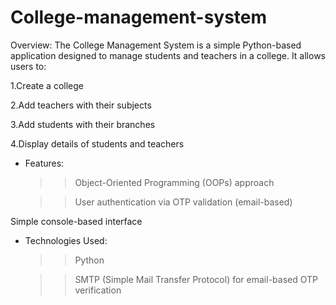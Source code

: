 # College-management-system
Overview:
The College Management System is a simple Python-based application designed to manage students and teachers in a college. It allows users to:

   1.Create a college

   2.Add teachers with their subjects

   3.Add students with their branches

   4.Display details of students and teachers

* Features:

   >>Object-Oriented Programming (OOPs) approach

   >>User authentication via OTP validation (email-based)

Simple console-based interface

* Technologies Used:
   >>Python

   >>SMTP (Simple Mail Transfer Protocol) for email-based OTP verification
